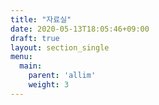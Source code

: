 ```yaml
---
title: "자료실"
date: 2020-05-13T18:05:46+09:00
draft: true
layout: section_single
menu:
  main:
    parent: 'allim'
    weight: 3
---
```


